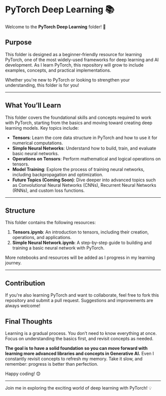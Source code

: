 # PyTorch Deep Learning 📚

Welcome to the **PyTorch Deep Learning** folder! 🚀

## Purpose
This folder is designed as a beginner-friendly resource for learning PyTorch, one of the most widely-used frameworks for deep learning and AI development. As I learn PyTorch, this repository will grow to include examples, concepts, and practical implementations.

Whether you're new to PyTorch or looking to strengthen your understanding, this folder is for you!

---

## What You’ll Learn
This folder covers the foundational skills and concepts required to work with PyTorch, starting from the basics and moving toward creating deep learning models. Key topics include:

- **Tensors**: Learn the core data structure in PyTorch and how to use it for numerical computations.
- **Simple Neural Networks**: Understand how to build, train, and evaluate basic neural networks.
- **Operations on Tensors**: Perform mathematical and logical operations on tensors.
- **Model Training**: Explore the process of training neural networks, including backpropagation and optimization.
- **Future Topics (Coming Soon)**: Dive deeper into advanced topics such as Convolutional Neural Networks (CNNs), Recurrent Neural Networks (RNNs), and custom loss functions.

---

## Structure
This folder contains the following resources:

1. **Tensors.ipynb**: An introduction to tensors, including their creation, operations, and applications.
2. **Simple Neural Network.ipynb**: A step-by-step guide to building and training a basic neural network with PyTorch.

More notebooks and resources will be added as I progress in my learning journey.

---


## Contribution
If you're also learning PyTorch and want to collaborate, feel free to fork this repository and submit a pull request. Suggestions and improvements are always welcome!

## Final Thoughts
Learning is a gradual process. You don’t need to know everything at once. Focus on understanding the basics first, and revisit concepts as needed.

**The goal is to have a solid foundation so you can move forward with learning more advanced libraries and concepts in Generative AI.** Even I constantly revisit concepts to refresh my memory. Take it slow, and remember: progress is better than perfection.

Happy coding! 😊

---

Join me in exploring the exciting world of deep learning with PyTorch! 💡

